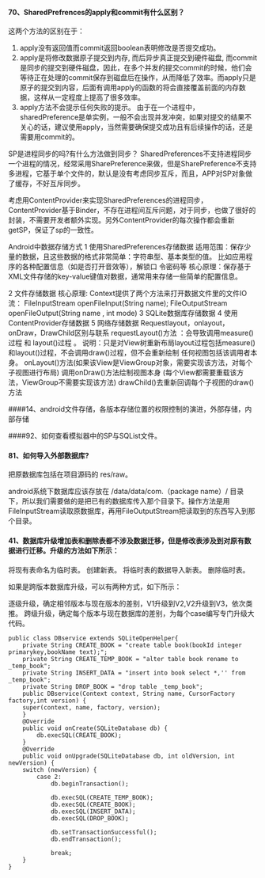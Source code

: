 

#### 70、SharedPrefrences的apply和commit有什么区别？

这两个方法的区别在于：

1. apply没有返回值而commit返回boolean表明修改是否提交成功。
2. apply是将修改数据原子提交到内存, 而后异步真正提交到硬件磁盘, 而commit是同步的提交到硬件磁盘，因此，在多个并发的提交commit的时候，他们会等待正在处理的commit保存到磁盘后在操作，从而降低了效率。而apply只是原子的提交到内容，后面有调用apply的函数的将会直接覆盖前面的内存数据，这样从一定程度上提高了很多效率。 
3. apply方法不会提示任何失败的提示。 
   由于在一个进程中，sharedPreference是单实例，一般不会出现并发冲突，如果对提交的结果不关心的话，建议使用apply，当然需要确保提交成功且有后续操作的话，还是需要用commit的。





SP是进程同步的吗?有什么方法做到同步？
SharedPreferences不支持进程同步
一个进程的情况，经常采用SharePreference来做，但是SharePreference不支持多进程，它基于单个文件的，默认是没有考虑同步互斥，而且，APP对SP对象做了缓存，不好互斥同步。

考虑用ContentProvider来实现SharedPreferences的进程同步，ContentProvider基于Binder，不存在进程间互斥问题，对于同步，也做了很好的封装，不需要开发者额外实现。另外ContentProvider的每次操作都会重新getSP，保证了sp的一致性。



Android中数据存储方式
1 使用SharedPreferences存储数据
适用范围：保存少量的数据，且这些数据的格式非常简单：字符串型、基本类型的值。
比如应用程序的各种配置信息（如是否打开音效等），解锁口 令密码等
核心原理：保存基于XML文件存储的key-value键值对数据，通常用来存储一些简单的配置信息。

2 文件存储数据
核心原理: Context提供了两个方法来打开数据文件里的文件IO流：
FileInputStream openFileInput(String name);
FileOutputStream openFileOutput(String name , int mode)
3 SQLite数据库存储数据
4 使用ContentProvider存储数据
5 网络存储数据
Requestlayout，onlayout，onDraw，DrawChild区别与联系
requestLayout()方法 ：会导致调用measure()过程 和 layout()过程 。 说明：只是对View树重新布局layout过程包括measure()和layout()过程，不会调用draw()过程，但不会重新绘制 任何视图包括该调用者本身。
onLayout()方法(如果该View是ViewGroup对象，需要实现该方法，对每个子视图进行布局)
调用onDraw()方法绘制视图本身 (每个View都需要重载该方法，ViewGroup不需要实现该方法)
drawChild()去重新回调每个子视图的draw()方法



####14、android文件存储，各版本存储位置的权限控制的演进，外部存储，内部存储

####92、如何查看模拟器中的SP与SQList文件。

#### 81、如何导入外部数据库?

把原数据库包括在项目源码的 res/raw。

android系统下数据库应该存放在 /data/data/com.（package name）/ 目录下，所以我们需要做的是把已有的数据库传入那个目录下。操作方法是用FileInputStream读取原数据库，再用FileOutputStream把读取到的东西写入到那个目录。



#### 41、数据库升级增加表和删除表都不涉及数据迁移，但是修改表涉及到对原有数据进行迁移。升级的方法如下所示：

将现有表命名为临时表。
创建新表。
将临时表的数据导入新表。
删除临时表。

如果是跨版本数据库升级，可以有两种方式，如下所示：

逐级升级，确定相邻版本与现在版本的差别，V1升级到V2,V2升级到V3，依次类推。
跨级升级，确定每个版本与现在数据库的差别，为每个case编写专门升级大代码。

    public class DBservice extends SQLiteOpenHelper{
        private String CREATE_BOOK = "create table book(bookId integer primarykey,bookName text);";
        private String CREATE_TEMP_BOOK = "alter table book rename to _temp_book";
        private String INSERT_DATA = "insert into book select *,'' from _temp_book";
        private String DROP_BOOK = "drop table _temp_book";
        public DBservice(Context context, String name, CursorFactory factory,int version) {
        super(context, name, factory, version);
        }
        @Override
        public void onCreate(SQLiteDatabase db) {
            db.execSQL(CREATE_BOOK);
        }
        @Override
        public void onUpgrade(SQLiteDatabase db, int oldVersion, int newVersion) {
        switch (newVersion) {
            case 2:
                db.beginTransaction();
    
                db.execSQL(CREATE_TEMP_BOOK);
                db.execSQL(CREATE_BOOK);
                db.execSQL(INSERT_DATA);
                db.execSQL(DROP_BOOK);
    
                db.setTransactionSuccessful();
                db.endTransaction();
    
                break;
        }
    }


#### 
